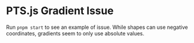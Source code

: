 # PTS.js Gradient Issue

Run `pnpm start` to see an example of issue. While shapes can use negative coordinates, gradients seem to only use absolute values.
